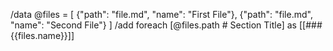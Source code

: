 /data @files = [
  {"path": "file.md", "name": "First File"},
  {"path": "file.md", "name": "Second File"}
]
/add foreach [@files.path # Section Title] as [[### {{files.name}}]]